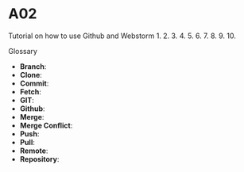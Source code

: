 # A02
Tutorial on how to use Github and Webstorm
1. 
2.
3.
4.
5.
6.
7.
8.
9.
10.

Glossary
- **Branch**: 
- **Clone**:
- **Commit**:
- **Fetch**:
- **GIT**:
- **Github**:
- **Merge**:
- **Merge Conflict**:
- **Push**:
- **Pull**:
- **Remote**:
- **Repository**:
